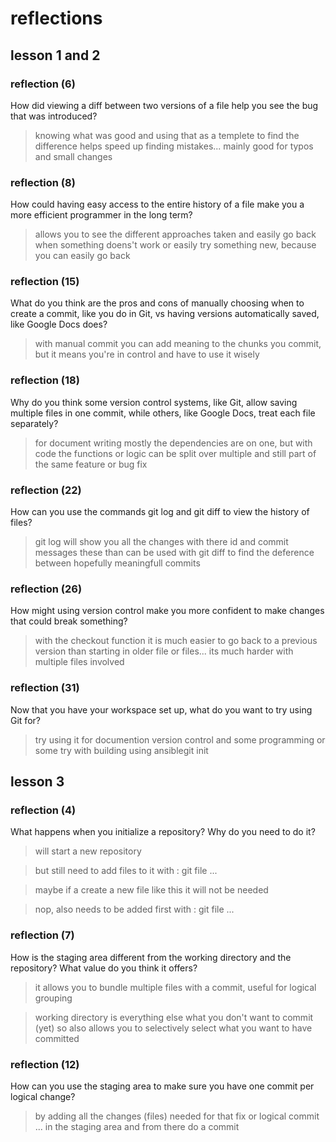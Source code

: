 # reflections

## lesson 1 and 2

### reflection (6)

How did viewing a diff between two versions of a file help you see the bug that was introduced?

> knowing what was good and using that as a templete to find the difference helps speed up finding mistakes... mainly good for typos and small changes

### reflection (8)

How could having easy access to the entire history of a file make you a more efficient programmer in the long term?

> allows you to see the different approaches taken and easily go back when something doens't work or easily try something new, because you can easily go back

### reflection (15)

What do you think are the pros and cons of manually choosing when to create a commit, like you do in Git, vs having versions automatically saved, like Google Docs does?

> with manual commit you can add meaning to the chunks you commit, but it means you're in control and have to use it wisely

### reflection (18)

Why do you think some version control systems, like Git, allow saving multiple files in one commit, while others, like Google Docs, treat each file separately?

> for document writing mostly the dependencies are on one, but with code the functions or logic can be split over multiple and still part of the same feature or bug fix

### reflection (22)

How can you use the commands git log and git diff to view the history of files?

> git log will show you all the changes with there id and commit messages
> these than can be used with git diff to find the deference between hopefully meaningfull commits

### reflection (26)

How might using version control make you more confident to make changes that could break something?

> with the checkout function it is much easier to go back to a previous version than starting in older file or files... its much harder with multiple files involved

### reflection (31)

Now that you have your workspace set up, what do you want to try using Git for?

> try using it for documention version control and some programming or some try with building using ansiblegit init

## lesson 3

### reflection (4)

What happens when you initialize a repository? Why do you need to do it?

> will start a new repository

> but still need to add files to it with : git file ...

> maybe if a create a new file like this it will not be needed

> nop, also needs to be added first with : git file ...

### reflection (7)

How is the staging area different from the working directory and the repository? What value do you think it offers?

> it allows you to bundle multiple files with a commit, useful for logical grouping

> working directory is everything else what you don't want to commit (yet) so also allows you to selectively select what you want to have committed

### reflection (12)

How can you use the staging area to make sure you have one commit per logical change?

> by adding all the changes (files) needed for that fix or logical commit ... in the staging area and from there do a commit
